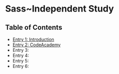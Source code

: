 # Sass~Independent Study
## Table of Contents 

+ [Entry 1: Introduction](entries/entry1.md)
+ [Entry 2: CodeAcademy](entries/entry2.md)
+ Entry 3:
+ Entry 4:
+ Entry 5:
+ Entry 6:

